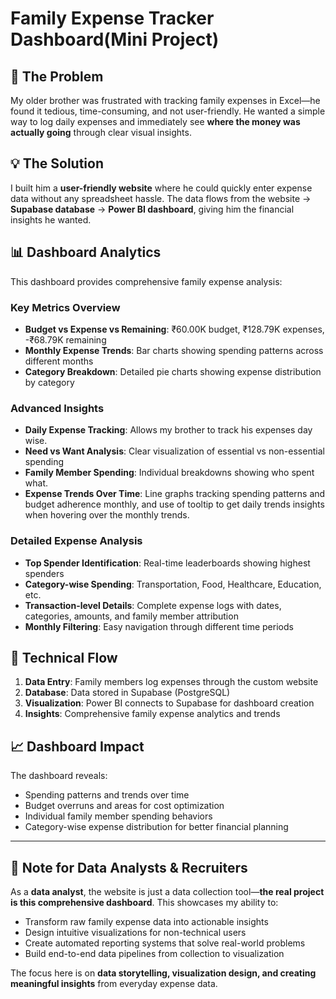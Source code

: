 # **Family Expense Tracker Dashboard(Mini Project)**
## **🎯 The Problem**

My older brother was frustrated with tracking family expenses in Excel—he found it tedious, time-consuming, and not user-friendly. He wanted a simple way to log daily expenses and immediately see **where the money was actually going** through clear visual insights.

## **💡 The Solution**

I built him a **user-friendly website** where he could quickly enter expense data without any spreadsheet hassle. The data flows from the website → **Supabase database** → **Power BI dashboard**, giving him the financial insights he wanted.

## **📊 Dashboard Analytics**

This dashboard provides comprehensive family expense analysis:

### **Key Metrics Overview**
- **Budget vs Expense vs Remaining**: ₹60.00K budget, ₹128.79K expenses, -₹68.79K remaining
- **Monthly Expense Trends**: Bar charts showing spending patterns across different months
- **Category Breakdown**: Detailed pie charts showing expense distribution by category

### **Advanced Insights**
- **Daily Expense Tracking**: Allows my brother to track his expenses day wise.
- **Need vs Want Analysis**: Clear visualization of essential vs non-essential spending
- **Family Member Spending**: Individual breakdowns showing who spent what.
- **Expense Trends Over Time**: Line graphs tracking spending patterns and budget adherence monthly, and use of tooltip to get daily trends insights when hovering over the monthly trends.

### **Detailed Expense Analysis**
- **Top Spender Identification**: Real-time leaderboards showing highest spenders
- **Category-wise Spending**: Transportation, Food, Healthcare, Education, etc.
- **Transaction-level Details**: Complete expense logs with dates, categories, amounts, and family member attribution
- **Monthly Filtering**: Easy navigation through different time periods

## **🔧 Technical Flow**

1. **Data Entry**: Family members log expenses through the custom website
2. **Database**: Data stored in Supabase (PostgreSQL)  
3. **Visualization**: Power BI connects to Supabase for dashboard creation
4. **Insights**: Comprehensive family expense analytics and trends

## **📈 Dashboard Impact**

The dashboard reveals:
- Spending patterns and trends over time
- Budget overruns and areas for cost optimization
- Individual family member spending behaviors
- Category-wise expense distribution for better financial planning

---

## **📝 Note for Data Analysts & Recruiters**

As a **data analyst**, the website is just a data collection tool—**the real project is this comprehensive dashboard**. This showcases my ability to:

- Transform raw family expense data into actionable insights
- Design intuitive visualizations for non-technical users
- Create automated reporting systems that solve real-world problems
- Build end-to-end data pipelines from collection to visualization

The focus here is on **data storytelling, visualization design, and creating meaningful insights** from everyday expense data.
